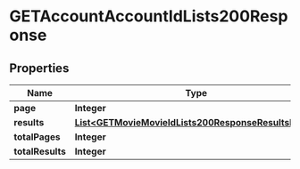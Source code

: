 

# GETAccountAccountIdLists200Response


## Properties

| Name | Type | Description | Notes |
|------------ | ------------- | ------------- | -------------|
|**page** | **Integer** |  |  [optional] |
|**results** | [**List&lt;GETMovieMovieIdLists200ResponseResultsInner&gt;**](GETMovieMovieIdLists200ResponseResultsInner.md) |  |  [optional] |
|**totalPages** | **Integer** |  |  [optional] |
|**totalResults** | **Integer** |  |  [optional] |



